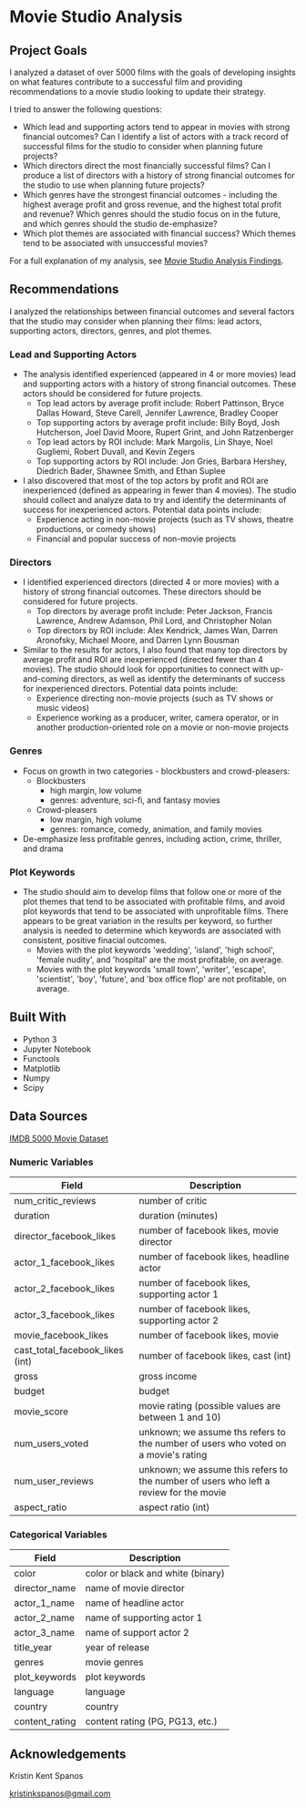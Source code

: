 # Movie Studio Analysis

## Project Goals
I analyzed a dataset of over 5000 films with the goals of developing insights on what features contribute to a successful film and providing recommendations to a movie studio looking to update their strategy.

I tried to answer the following questions:
* Which lead and supporting actors tend to appear in movies with strong financial outcomes? Can I identify a list of actors with a track record of successful films for the studio to consider when planning future projects?
* Which directors direct the most financially successful films? Can I produce a list of directors with a history of strong financial outcomes for the studio to use when planning future projects?
* Which genres have the strongest financial outcomes - including the highest average profit and gross revenue, and the highest total profit and revenue? Which genres should the studio focus on in the future, and which genres should the studio de-emphasize?
* Which plot themes are associated with financial success? Which themes tend to be associated with unsuccessful movies? 

For a full explanation of my analysis, see [Movie Studio Analysis Findings](https://github.com/kristinkspanos/data_analysis_movie_studio/blob/main/findings_blog_post.md).

## Recommendations
I analyzed the relationships between financial outcomes and several factors that the studio may consider when planning their films: lead actors, supporting actors, directors, genres, and plot themes.

### Lead and Supporting Actors
* The analysis identified experienced (appeared in 4 or more movies) lead and supporting actors with a history of strong financial outcomes. These actors should be considered for future projects.
  * Top lead actors by average profit include: Robert Pattinson, Bryce Dallas Howard, Steve Carell, Jennifer Lawrence, Bradley Cooper
  * Top supporting actors by average profit include: Billy Boyd, Josh Hutcherson, Joel David Moore, Rupert Grint, and John Ratzenberger
  * Top lead actors by ROI include: Mark Margolis, Lin Shaye, Noel Gugliemi, Robert Duvall, and Kevin Zegers
  * Top supporting actors by ROI include: Jon Gries, Barbara Hershey, Diedrich Bader, Shawnee Smith, and Ethan Suplee
* I also discovered that most of the top actors by profit and ROI are inexperienced (defined as appearing in fewer than 4 movies). The studio should collect and analyze data to try and identify the determinants of success for inexperienced actors. Potential data points include: 
  * Experience acting in non-movie projects (such as TV shows, theatre productions, or comedy shows)
  * Financial and popular success of non-movie projects

### Directors
 * I identified experienced directors (directed 4 or more movies) with a history of strong financial outcomes. These directors should be considered for future projects.
   * Top directors by average profit include: Peter Jackson, Francis Lawrence, Andrew Adamson, Phil Lord, and Christopher Nolan
   * Top directors by ROI include: Alex Kendrick, James Wan, Darren Aronofsky, Michael Moore, and Darren Lynn Bousman
* Similar to the results for actors, I also found that many top directors by average profit and ROI are inexperienced (directed fewer than 4 movies). The studio should look for opportunities to connect with up-and-coming directors, as well as identify the determinants of success for inexperienced directors. Potential data points include:
  *  Experience directing non-movie projects (such as TV shows or music videos)
  *  Experience working as a producer, writer, camera operator, or in another production-oriented role on a movie or non-movie projects

### Genres
* Focus on growth in two categories - blockbusters and crowd-pleasers:
  *	Blockbusters
    *	high margin, low volume
    *	genres: adventure, sci-fi, and fantasy movies
  *	Crowd-pleasers
    * low margin, high volume	 
    *	genres: romance, comedy, animation, and family movies
 * De-emphasize	less profitable genres, including action, crime, thriller, and drama

### Plot Keywords
* The studio should aim to develop films that follow one or more of the plot themes that tend to be associated with profitable films, and avoid plot keywords that tend to be associated with unprofitable films. There appears to be great variation in the results per keyword, so further analysis is needed to determine which keywords are associated with consistent, positive finacial outcomes.
   * Movies with the plot keywords 'wedding', 'island', 'high school', 'female nudity', and 'hospital' are the most profitable, on average.
   * Movies with the plot keywords 'small town', 'writer', 'escape', 'scientist', 'boy', 'future', and 'box office flop' are not profitable, on average.

## Built With
* Python 3
* Jupyter Notebook
* Functools
* Matplotlib
* Numpy
* Scipy

## Data Sources
[IMDB 5000 Movie Dataset](https://www.kaggle.com/carolzhangdc/imdb-5000-movie-dataset)

### Numeric Variables
Field | Description
------------ | -------------
num_critic_reviews| number of critic
duration | duration (minutes)
director_facebook_likes| number of facebook likes, movie director 
actor_1_facebook_likes| number of facebook likes, headline actor
actor_2_facebook_likes| number of facebook likes, supporting actor 1
actor_3_facebook_likes| number of facebook likes, supporting actor 2
movie_facebook_likes| number of facebook likes, movie
cast_total_facebook_likes (int)| number of facebook likes, cast (int)
gross| gross income
budget| budget
movie_score| movie rating (possible values are between 1 and 10)
num_users_voted | unknown; we assume ths refers to the number of users who voted on a movie's rating
num_user_reviews| unknown; we assume this refers to the number of users who left a review for the movie
aspect_ratio | aspect ratio (int)

### Categorical Variables
Field | Description
------------ | -------------
color| color or black and white (binary)
director_name| name of movie director
actor_1_name| name of headline actor
actor_2_name| name of supporting actor 1
actor_3_name| name of support actor 2
title_year| year of release
genres| movie genres
plot_keywords| plot keywords
language| language
country| country
content_rating| content rating (PG, PG13, etc.)

## Acknowledgements
Kristin Kent Spanos

kristinkspanos@gmail.com
